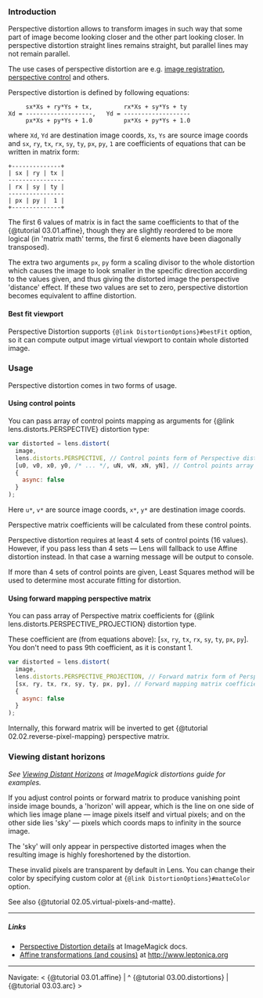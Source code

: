 ### Introduction

Perspective distortion allows to transform images in such way that some part of image
become looking closer and the other part looking closer. In perspective distortion
straight lines remains straight, but parallel lines may not remain parallel.

The use cases of perspective distortion are e.g. [image registration](
https://en.wikipedia.org/wiki/Image_registration), [perspective control](
https://en.wikipedia.org/wiki/Perspective_control) and others.

Perspective distortion is defined by following equations:

```
     sx*Xs + ry*Ys + tx,         rx*Xs + sy*Ys + ty
Xd = -------------------,   Yd = -------------------
     px*Xs + py*Ys + 1.0         px*Xs + py*Ys + 1.0
```
where `Xd`, `Yd` are destination image coords, `Xs`, `Ys` are source image coords and
`sx`, `ry`, `tx`, `rx`, `sy`, `ty`, `px`, `py`, `1` are coefficients of equations that
can be written in matrix form:

```
+--------------+
| sx | ry | tx |
----------------
| rx | sy | ty |
----------------
| px | py |  1 |
+--------------+ 
```

The first 6 values of matrix is in fact the same coefficients to that of the
{@tutorial 03.01.affine}, though they are slightly reordered to be more logical
(in 'matrix math' terms, the first 6 elements have been diagonally transposed).

The extra two arguments `px`, `py` form a scaling divisor to the whole distortion which
causes the image to look smaller in the specific direction according to the values
given, and thus giving the distorted image the perspective 'distance' effect.
If these two values are set to zero, perspective distortion becomes equivalent to
affine distortion.

#### Best fit viewport

Perspective Distortion supports `{@link DistortionOptions}#bestFit` option, so it can
compute output image virtual viewport to contain whole distorted image. 


### Usage

Perspective distortion comes in two forms of usage.

#### Using control points

You can pass array of control points mapping as arguments for {@link lens.distorts.PERSPECTIVE}
distortion type:

```javascript
var distorted = lens.distort(
  image,
  lens.distorts.PERSPECTIVE, // Control points form of Perspective distortion
  [u0, v0, x0, y0, /* ... */, uN, vN, xN, yN], // Control points array
  {
    async: false
  }
);
``` 

Here `u*`, `v*` are source image coords, `x*`, `y*` are destination image coords.

Perspective matrix coefficients will be calculated from these control points.

Perspective distortion requires at least 4 sets of control points (16 values). However,
if you pass less than 4 sets — Lens will fallback to use Affine distortion instead. In
that case a warning message will be output to console.

If more than 4 sets of control points are given, Least Squares method will be used to
determine most accurate fitting for distortion.


#### Using forward mapping perspective matrix

You can pass array of Perspective matrix coefficients for
{@link lens.distorts.PERSPECTIVE_PROJECTION} distortion type.

These coefficient are (from equations above): [`sx`, `ry`, `tx`, `rx`, `sy`, `ty`,
`px`, `py`]. You don't need to pass 9th coefficient, as it is constant 1.

```javascript
var distorted = lens.distort(
  image,
  lens.distorts.PERSPECTIVE_PROJECTION, // Forward matrix form of Perspective distortion
  [sx, ry, tx, rx, sy, ty, px, py], // Forward mapping matrix coefficients
  {
    async: false
  }
);
```

Internally, this forward matrix will be inverted to get {@tutorial 02.02.reverse-pixel-mapping}
perspective matrix.


### Viewing distant horizons

*See [Viewing Distant Horizons](https://www.imagemagick.org/Usage/distorts/#horizon)
at ImageMagick distortions guide for examples.*

If you adjust control points or forward matrix to produce vanishing point inside image
bounds, a 'horizon' will appear, which is the line on one side of which lies image
plane — image pixels itself and virtual pixels; and on the other side lies 'sky' —
pixels which coords maps to infinity in the source image. 

The 'sky' will only appear in perspective distorted images when the resulting image
is highly foreshortened by the distortion.

These invalid pixels are transparent by default in Lens. You can change their color
by specifying custom color at `{@link DistortionOptions}#matteColor` option.

See also {@tutorial 02.05.virtual-pixels-and-matte}.

---

##### Links
* [Perspective Distortion details](https://www.imagemagick.org/Usage/distorts/#perspective)
at ImageMagick docs.
* [Affine transformations (and cousins)](http://www.leptonica.org/affine.html) at http://www.leptonica.org

---

Navigate: < {@tutorial 03.01.affine} | ^ {@tutorial 03.00.distortions} |
{@tutorial 03.03.arc} >